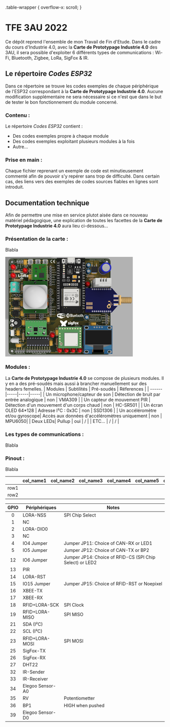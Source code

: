 .table-wrapper {
  overflow-x: scroll;
}

# TFE 3AU 2022
Ce dépôt reprend l'ensemble de mon Travail de Fin d'Etude. Dans le cadre du cours d'Industrie 4.0, avec la **Carte de Prototypage Industrie 4.0** des 3AU, il sera possible d'exploiter 6 différents types de communications : Wi-Fi, Bluetooth, Zigbee, LoRa, SigFox & IR.

## Le répertoire *Codes ESP32*
Dans ce répertoire se trouve les codes exemples de chaque périphérique de l'ESP32 correspondant à la **Carte de Prototypage Industrie 4.0**. Aucune modification supplémentaire ne sera nécessaire si ce n'est que dans le but de tester le bon fonctionnement du module concerné.

### Contenu :
Le répertoire *Codes ESP32* contient :
* Des codes exemples propre à chaque module
* Des codes exemples exploitant plusieurs modules à la fois
* Autre...

### Prise en main :
Chaque fichier reprenant un exemple de code est minutieusement commenté afin de pouvoir s'y repérer sans trop de difficulté. Dans certain cas, des liens vers des exemples de codes sources fiables en lignes sont introduit. 

## Documentation technique
Afin de permettre une mise en service plutot aisée dans ce nouveau matériel pédagogique, une explication de toutes les facettes de la **Carte de Prototypage Industrie 4.0** aura lieu ci-dessous...

### Présentation de la carte :
Blabla
<p align="left">
  <img align="center" width="80%" src="https://github.com/DavideDiVenti/TFE-3AU-2022/blob/master/Images/Industry_4.0_Proto_Board_V2.0%20(PCB%203D).png.PNG" />
</p>

### Modules :
La **Carte de Prototypage Industrie 4.0** se compose de plusieurs modules. Il y en a des pré-soudés mais aussi à brancher manuellement sur des headers femelles.
| Modules    | Subtilités | Pré-soudés | Réferences    |
| ------|-----|-----|-----|
| Un microphone/capteur de son  | Détection de bruit par entrée analogique | non | VMA309 |
| Un capteur de mouvement PIR | Détection d'un mouvement d'un corps chaud | non | HC-SR501 |
| Un écran OLED 64*128 | Adresse I²C : 0x3C | non | SSD1306 |
| Un accéléromètre et/ou gyroscope| Accès aux données d'accéléromètres uniquement | non | MPU6050|
| Deux LEDs| Pullup | oui | / |
| ETC... | / | / |

### Les types de communications :
Blabla

### Pinout :
Blabla

<div class="table-wrapper" markdown="block">

|      | col_name1 | col_name2 | col_name3 | col_name4 | col_name5 | col_name6 | col_name7 | col_name8 | col_name9 | col_name0 |
|------|-----------|-----------|-----------|-----------|-----------|-----------|-----------|-----------|-----------|-----------|
| row1 |           |           |           |           |           |           |           |           |           |           |
| row2 |           |           |           |           |           |           |           |           |           |           |

</div>

| GPIO | Périphériques | Notes | 
|:------:|-----|-----|
| 0 | LORA-NSS | SPI Chip Select |
| 1 | NC |  | 
| 2 | LORA-DIO0 |  |
| 3 | NC |  |
| 4 | IO4 Jumper | Jumper JP11: Choice of CAN-RX or LED1 |
| 5 | IO5 Jumper | Jumper JP12: Choice of CAN-TX or BP2 |
| 12 | IO6 Jumper | Jumper JP14: Choice of RFID-CS (SPI Chip Select) or LED2 |
| 13 | PIR |  |
| 14 | LORA-RST |  |
| 15 | IO15 Jumper | Jumper JP15: Choice of RFID-RST or Noepixel |
| 16 | XBEE-TX |  |
| 17 | XBEE-RX |  |
| 18 | RFID+LORA-SCK | SPI Clock |
| 19 | RFID+LORA-MISO | SPI MISO |
| 21 | SDA (I²C) |  |
| 22 | SCL (I²C) |  |
| 23 | RFID+LORA-MOSI | SPI MOSI |
| 25 | SigFox-TX |  |
| 26 | SigFox-RX |  |
| 27 | DHT22 |  |
| 32 | IR-Sender |  |
| 33 | IR-Receiver |  |
| 34 | Elegoo Sensor-A0 |  |
| 35 | RV | Potentiometter |
| 36 | BP1 | HIGH when pushed |
| 39 | Elegoo Sensor-D0 |  |
